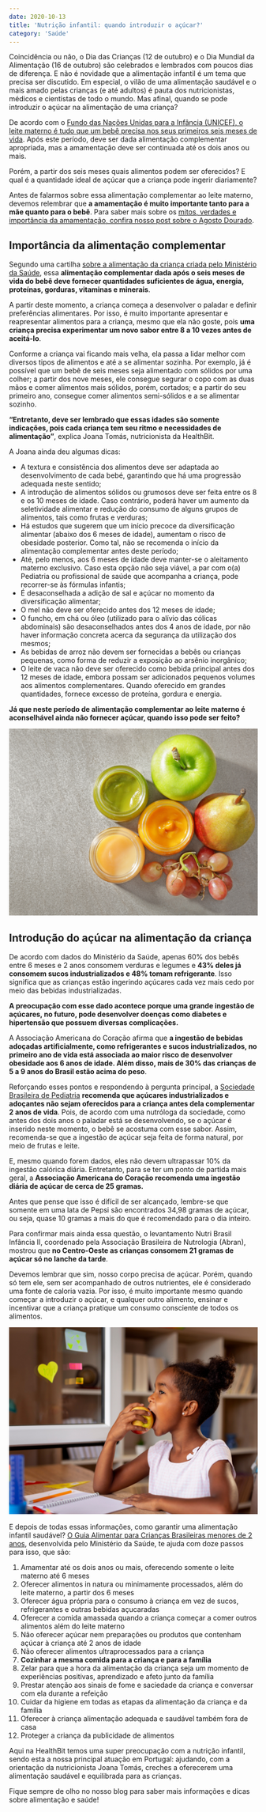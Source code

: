 ```yaml
---
date: 2020-10-13
title: 'Nutrição infantil: quando introduzir o açúcar?' 
category: 'Saúde'
---
```


Coincidência ou não, o Dia das Crianças (12 de outubro) e o Dia Mundial da Alimentação (16 de outubro) são celebrados e lembrados com poucos dias de diferença. E não é novidade que a alimentação infantil é um tema que precisa ser discutido. Em especial, o vilão de uma alimentação saudável e o mais amado pelas crianças (e até adultos) é pauta dos nutricionistas, médicos e cientistas de todo o mundo. Mas afinal, quando se pode introduzir o açúcar na alimentação de uma criança?

De acordo com o [Fundo das Nações Unidas para a Infância (UNICEF), o leite materno é tudo que um bebê precisa nos seus primeiros seis meses de vida](https://www.unicef.org/brazil/aleitamento-materno). Após este período, deve ser dada alimentação complementar apropriada, mas a amamentação deve ser continuada até os dois anos ou mais.

Porém, a partir dos seis meses quais alimentos podem ser oferecidos? E qual é a quantidade ideal de açúcar que a criança pode ingerir diariamente?

Antes de falarmos sobre essa alimentação complementar ao leite materno, devemos relembrar que **a amamentação é muito importante tanto para a mãe quanto para o bebê**. Para saber mais sobre os [mitos, verdades e importância da amamentação, confira nosso post sobre o Agosto Dourado](https://blog.healthbit.com.br/como-amamentar-mitos-e-verdades-sobre-o-aleitamento-materno).

## Importância da alimentação complementar

Segundo uma cartilha [sobre a alimentação da criança criada pelo Ministério da Saúde](https://bvsms.saude.gov.br/bvs/publicacoes/saude_crianca_aleitamento_materno_cab23.pdf), essa **alimentação complementar dada após o seis meses de vida do bebê deve fornecer quantidades suficientes de água, energia, proteínas, gorduras, vitaminas e minerais**.

A partir deste momento, a criança começa a desenvolver o paladar e definir preferências alimentares. Por isso, é muito importante apresentar e reapresentar alimentos para a criança, mesmo que ela não goste, pois **uma criança precisa experimentar um novo sabor entre 8 a 10 vezes antes de aceitá-lo**.

Conforme a criança vai ficando mais velha, ela passa a lidar melhor com diversos tipos de alimentos e até a se alimentar sozinha. Por exemplo, já é possível que um bebê de seis meses seja alimentado com sólidos por uma colher; a partir dos nove meses, ele consegue segurar o copo com as duas mãos e comer alimentos mais sólidos, porém, cortados; e a partir do seu primeiro ano, consegue comer alimentos semi-sólidos e a se alimentar sozinho.

**“Entretanto, deve ser lembrado que essas idades são somente indicações, pois cada criança tem seu ritmo e necessidades de alimentação”**, explica Joana Tomás, nutricionista da HealthBit.

A Joana ainda deu algumas dicas:

- A textura e consistência dos alimentos deve ser adaptada ao desenvolvimento de cada bebé, garantindo que há uma progressão adequada neste sentido;
- A introdução de alimentos sólidos ou grumosos deve ser feita entre os 8 e os 10 meses de idade. Caso contrário, poderá haver um aumento da seletividade alimentar e redução do consumo de alguns grupos de alimentos, tais como frutas e verduras;
- Há estudos que sugerem que um início precoce da diversificação alimentar (abaixo dos 6 meses de idade), aumentam o risco de obesidade posterior. Como tal, não se recomenda o início da alimentação complementar antes deste período;
- Até, pelo menos, aos 6 meses de idade deve manter-se o aleitamento materno exclusivo. Caso esta opção não seja viável, a par com o(a) Pediatria ou profissional de saúde que acompanha a criança, pode recorrer-se às fórmulas infantis;
- É desaconselhada a adição de sal e açúcar no momento da diversificação alimentar;
- O mel não deve ser oferecido antes dos 12 meses de idade;
- O funcho, em chá ou óleo (utilizado para o alívio das cólicas abdominais) são desaconselhados antes dos 4 anos de idade, por não haver informação concreta acerca da segurança da utilização dos mesmos;
- As bebidas de arroz não devem ser fornecidas a bebês ou crianças pequenas, como forma de reduzir a exposição ao arsênio inorgânico;
- O leite de vaca não deve ser oferecido como bebida principal antes dos 12 meses de idade, embora possam ser adicionados pequenos volumes aos alimentos complementares. Quando oferecido em grandes quantidades, fornece excesso de proteína, gordura e energia.

**Já que neste período de alimentação complementar ao leite materno é aconselhável ainda não fornecer açúcar, quando isso pode ser feito?**

![Alimentação infantil](nutrao_infantil_introduzir_acucar_1.png)

## Introdução do açúcar na alimentação da criança

De acordo com dados do Ministério da Saúde, apenas 60% dos bebês entre 6 meses e 2 anos consomem verduras e legumes e **43% deles já consomem sucos industrializados e 48% tomam refrigerante**. Isso significa que as crianças estão ingerindo açúcares cada vez mais cedo por meio das bebidas industrializadas.

**A preocupação com esse dado acontece porque uma grande ingestão de açúcares, no futuro, pode desenvolver doenças como diabetes e hipertensão que possuem diversas complicações.**

A Associação Americana do Coração afirma que **a ingestão de bebidas adoçadas artificialmente, como refrigerantes e sucos industrializados, no primeiro ano de vida está associada ao maior risco de desenvolver obesidade aos 6 anos de idade. Além disso, mais de 30% das crianças de 5 a 9 anos do Brasil estão acima do peso**.

Reforçando esses pontos e respondendo à pergunta principal, a [Sociedade Brasileira de Pediatria](https://saude.abril.com.br/familia/adocante-na-infancia/) **recomenda que açúcares industrializados e adoçantes não sejam oferecidos para a criança antes dela complementar 2 anos de vida**. Pois, de acordo com uma nutróloga da sociedade, como antes dos dois anos o paladar está se desenvolvendo, se o açúcar é inserido neste momento, o bebê se acostuma com esse sabor. Assim, recomenda-se que a ingestão de açúcar seja feita de forma natural, por meio de frutas e leite.

E, mesmo quando forem dados, eles não devem ultrapassar 10% da ingestão calórica diária. Entretanto, para se ter um ponto de partida mais geral, a **Associação Americana do Coração recomenda uma ingestão diária de açúcar de cerca de 25 gramas.**

Antes que pense que isso é difícil de ser alcançado, lembre-se que somente em uma lata de Pepsi são encontrados 34,98 gramas de açúcar, ou seja, quase 10 gramas a mais do que é recomendado para o dia inteiro.

Para confirmar mais ainda essa questão, o levantamento Nutri Brasil Infância II, coordenado pela Associação Brasileira de Nutrologia (Abran), mostrou que **no Centro-Oeste as crianças consomem 21 gramas de açúcar só no lanche da tarde**.

Devemos lembrar que sim, nosso corpo precisa de açúcar. Porém, quando só tem ele, sem ser acompanhado de outros nutrientes, ele é considerado uma fonte de caloria vazia. Por isso, é muito importante mesmo quando começar a introduzir o açúcar, e qualquer outro alimento, ensinar e incentivar que a criança pratique um consumo consciente de todos os alimentos.

![Crianças e açúcar](nutrao_infantil_introduzir_acucar_2.png)

E depois de todas essas informações, como garantir uma alimentação infantil saudável? [O Guia Alimentar para Crianças Brasileiras menores de 2 anos](http://189.28.128.100/dab/docs/portaldab/publicacoes/guia_da_crianca_2019.pdf), desenvolvida pelo Ministério da Saúde, te ajuda com doze passos para isso, que são:

1. Amamentar até os dois anos ou mais, oferecendo somente o leite materno até 6 meses
2. Oferecer alimentos in natura ou minimamente processados, além do leite materno, a partir dos 6 meses
3. Oferecer água própria para o consumo à criança em vez de sucos, refrigerantes e outras bebidas açucaradas
4. Oferecer a comida amassada quando a criança começar a comer outros alimentos além do leite materno
5. Não oferecer açúcar nem preparações ou produtos que contenham açúcar à criança até 2 anos de idade
6. Não oferecer alimentos ultraprocessados para a criança
7. **Cozinhar a mesma comida para a criança e para a família**
8. Zelar para que a hora da alimentação da criança seja um momento de experiências positivas, aprendizado e afeto junto da família
9. Prestar atenção aos sinais de fome e saciedade da criança e conversar com ela durante a refeição
10. Cuidar da higiene em todas as etapas da alimentação da criança e da família
11. Oferecer à criança alimentação adequada e saudável também fora de casa
12. Proteger a criança da publicidade de alimentos

Aqui na HealthBit temos uma super preocupação com a nutrição infantil, sendo esta a nossa principal atuação em Portugal: ajudando, com a orientação da nutricionista Joana Tomás, creches a oferecerem uma alimentação saudável e equilibrada para as crianças.

Fique sempre de olho no nosso blog para saber mais informações e dicas sobre alimentação e saúde! 
